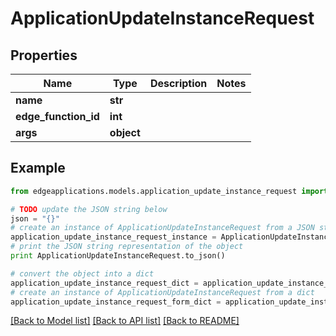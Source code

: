 # ApplicationUpdateInstanceRequest


## Properties
Name | Type | Description | Notes
------------ | ------------- | ------------- | -------------
**name** | **str** |  | 
**edge_function_id** | **int** |  | 
**args** | **object** |  | 

## Example

```python
from edgeapplications.models.application_update_instance_request import ApplicationUpdateInstanceRequest

# TODO update the JSON string below
json = "{}"
# create an instance of ApplicationUpdateInstanceRequest from a JSON string
application_update_instance_request_instance = ApplicationUpdateInstanceRequest.from_json(json)
# print the JSON string representation of the object
print ApplicationUpdateInstanceRequest.to_json()

# convert the object into a dict
application_update_instance_request_dict = application_update_instance_request_instance.to_dict()
# create an instance of ApplicationUpdateInstanceRequest from a dict
application_update_instance_request_form_dict = application_update_instance_request.from_dict(application_update_instance_request_dict)
```
[[Back to Model list]](../README.md#documentation-for-models) [[Back to API list]](../README.md#documentation-for-api-endpoints) [[Back to README]](../README.md)


